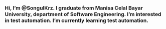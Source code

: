 ### Hi, I’m @SongulKrz. I graduate from Manisa Celal Bayar University, department of Software Engineering. I’m interested in test automation. I’m currently learning test automation.

<!--
**SongulKrz/SongulKrz** is a ✨ _special_ ✨ repository because its `README.md` (this file) appears on your GitHub profile.


 Hi, I’m @SongulKrz. I graduate from Manisa Celal Bayar University, department of Software Engineering. I’m interested in test automation.
 I’m currently learning test automation.



